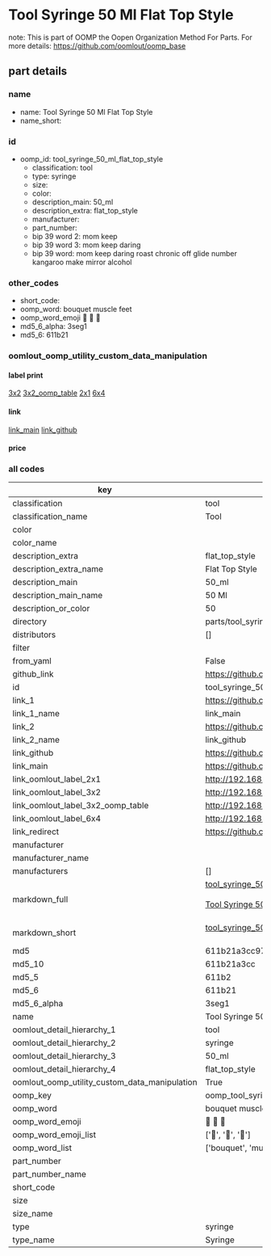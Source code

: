 # Tool Syringe 50 Ml Flat Top Style  

note: This is part of OOMP the Oopen Organization Method For Parts. For more details: https://github.com/oomlout/oomp_base

##  part details
  







### name
* name: Tool Syringe 50 Ml Flat Top Style
* name_short: 
### id
* oomp_id: tool_syringe_50_ml_flat_top_style
  * classification: tool
  * type: syringe
  * size: 
  * color: 
  * description_main: 50_ml
  * description_extra: flat_top_style
  * manufacturer: 
  * part_number: 
  * bip 39 word 2: mom keep
  * bip 39 word 3: mom keep daring
  * bip 39 word: mom keep daring roast chronic off glide number kangaroo make mirror alcohol

### other_codes
* short_code: 
* oomp_word: bouquet muscle feet
* oomp_word_emoji :bouquet: :muscle: :feet:
* md5_6_alpha: 3seg1
* md5_6: 611b21






### oomlout_oomp_utility_custom_data_manipulation
#### label print
[3x2](http://192.168.1.245:1112/?label=oomp%203seg1)
[3x2_oomp_table](http://192.168.1.108:1112/?label=oomp%203seg1)
[2x1](http://192.168.1.242:1112/?label=oomp%203seg1)
[6x4](http://192.168.1.55:1112/?label=oomp%203seg1)    

#### link

[link_main](https://github.com/oomlout/oomlout_oomp_version_1_messy/tree/main/parts/tool_syringe_50_ml_flat_top_style) [link_github](https://github.com/oomlout/oomlout_oomp_version_1_messy/tree/main/parts/tool_syringe_50_ml_flat_top_style)                             

#### price







### all codes 
| key | value |  
| --- | --- |  
| classification | tool |  
| classification_name | Tool |  
| color |  |  
| color_name |  |  
| description_extra | flat_top_style |  
| description_extra_name | Flat Top Style |  
| description_main | 50_ml |  
| description_main_name | 50 Ml |  
| description_or_color | 50 |  
| directory | parts/tool_syringe_50_ml_flat_top_style |  
| distributors | [] |  
| filter |  |  
| from_yaml | False |  
| github_link | https://github.com/oomlout/oomlout_oomp_part_src/tree/main/parts/tool_syringe_50_ml_flat_top_style |  
| id | tool_syringe_50_ml_flat_top_style |  
| link_1 | https://github.com/oomlout/oomlout_oomp_version_1_messy/tree/main/parts/tool_syringe_50_ml_flat_top_style |  
| link_1_name | link_main |  
| link_2 | https://github.com/oomlout/oomlout_oomp_version_1_messy/tree/main/parts/tool_syringe_50_ml_flat_top_style |  
| link_2_name | link_github |  
| link_github | https://github.com/oomlout/oomlout_oomp_version_1_messy/tree/main/parts/tool_syringe_50_ml_flat_top_style |  
| link_main | https://github.com/oomlout/oomlout_oomp_version_1_messy/tree/main/parts/tool_syringe_50_ml_flat_top_style |  
| link_oomlout_label_2x1 | http://192.168.1.242:1112/?label=oomp%203seg1 |  
| link_oomlout_label_3x2 | http://192.168.1.245:1112/?label=oomp%203seg1 |  
| link_oomlout_label_3x2_oomp_table | http://192.168.1.108:1112/?label=oomp%203seg1 |  
| link_oomlout_label_6x4 | http://192.168.1.55:1112/?label=oomp%203seg1 |  
| link_redirect | https://github.com/oomlout/oomlout_oomp_version_1_messy/tree/main/parts/tool_syringe_50_ml_flat_top_style |  
| manufacturer |  |  
| manufacturer_name |  |  
| manufacturers | [] |  
| markdown_full | [tool_syringe_50_ml_flat_top_style](none)<br>[](none)<br>[Tool Syringe 50 Ml Flat Top Style](none)<br><br> |  
| markdown_short | [tool_syringe_50_ml_flat_top_style](none)<br><br> |  
| md5 | 611b21a3cc976c6265143bb06f1e7476 |  
| md5_10 | 611b21a3cc |  
| md5_5 | 611b2 |  
| md5_6 | 611b21 |  
| md5_6_alpha | 3seg1 |  
| name | Tool Syringe 50 Ml Flat Top Style |  
| oomlout_detail_hierarchy_1 | tool |  
| oomlout_detail_hierarchy_2 | syringe |  
| oomlout_detail_hierarchy_3 | 50_ml |  
| oomlout_detail_hierarchy_4 | flat_top_style |  
| oomlout_oomp_utility_custom_data_manipulation | True |  
| oomp_key | oomp_tool_syringe_50_ml_flat_top_style |  
| oomp_word | bouquet muscle feet |  
| oomp_word_emoji | :bouquet: :muscle: :feet: |  
| oomp_word_emoji_list | [':bouquet:', ':muscle:', ':feet:'] |  
| oomp_word_list | ['bouquet', 'muscle', 'feet'] |  
| part_number |  |  
| part_number_name |  |  
| short_code |  |  
| size |  |  
| size_name |  |  
| type | syringe |  
| type_name | Syringe |  
